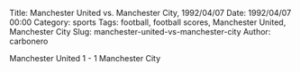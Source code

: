 Title: Manchester United vs. Manchester City, 1992/04/07
Date: 1992/04/07 00:00
Category: sports
Tags: football, football scores, Manchester United, Manchester City
Slug: manchester-united-vs-manchester-city
Author: carbonero


Manchester United 1 - 1 Manchester City
